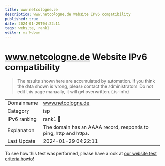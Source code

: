 ```yaml
---
title: www.netcologne.de
description: www.netcologne.de Website IPv6 compatibility
published: true
date: 2024-01-29T04:22:11
tags: website, rank1
editor: markdown
---
```


# www.netcologne.de Website IPv6 compatibility

> The results shown here are accumulated by automation. If you think the data shown is wrong, please contact the administrators. 
> Do not edit this page manually, it will get overwritten.
{.is-info}


|   |   |
| - | - |
| Domainname | www.netcologne.de
| Category | isp |
| IPv6 ranking | rank1 :1st_place_medal: |
| Explanation | The domain has an AAAA record, responds to ping, http and https. |
| Last Update | 2024-01-29 04:22:11 |

To see how this test was performed, please have a look at [our website test criteria howto](/howto/testcriteria/website)!

